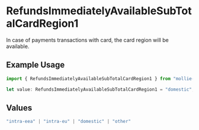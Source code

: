 # RefundsImmediatelyAvailableSubTotalCardRegion1

In case of payments transactions with card, the card region will be available.

## Example Usage

```typescript
import { RefundsImmediatelyAvailableSubTotalCardRegion1 } from "mollie-api-typescript/models/operations";

let value: RefundsImmediatelyAvailableSubTotalCardRegion1 = "domestic";
```

## Values

```typescript
"intra-eea" | "intra-eu" | "domestic" | "other"
```